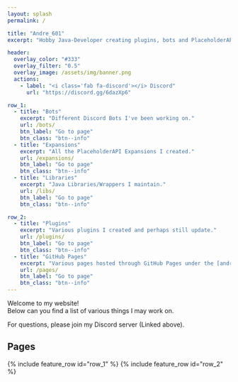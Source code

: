 ```yaml
---
layout: splash
permalink: /

title: "Andre_601"
excerpt: "Hobby Java-Developer creating plugins, bots and PlaceholderAPI Expansions."

header:
  overlay_color: "#333"
  overlay_filter: "0.5"
  overlay_image: /assets/img/banner.png
  actions:
    - label: "<i class='fab fa-discord'></i> Discord"
      url: "https://discord.gg/6dazXp6"

row_1:
  - title: "Bots"
    excerpt: "Different Discord Bots I've been working on."
    url: /bots/
    btn_label: "Go to page"
    btn_class: "btn--info"
  - title: "Expansions"
    excerpt: "All the PlaceholderAPI Expansions I created."
    url: /expansions/
    btn_label: "Go to page"
    btn_class: "btn--info"
  - title: "Libraries"
    excerpt: "Java Libraries/Wrappers I maintain."
    url: /libs/
    btn_label: "Go to page"
    btn_class: "btn--info"

row_2:
  - title: "Plugins"
    excerpt: "Various plugins I created and perhaps still update."
    url: /plugins/
    btn_label: "Go to page"
    btn_class: "btn--info"
  - title: "GitHub Pages"
    excerpt: "Various pages hosted through GitHub Pages under the [andre601.ch](https://andr601.ch) domain."
    url: /pages/
    btn_label: "Go to page"
    btn_class: "btn--info"
---
```


Welcome to my website!  
Below can you find a list of various things I may work on.

For questions, please join my Discord server (Linked above).

## Pages
{% include feature_row id="row_1" %}
{% include feature_row id="row_2" %}
